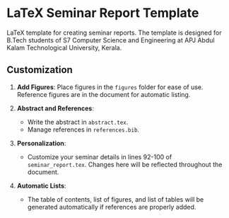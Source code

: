 # LaTeX Seminar Report Template

LaTeX template for creating seminar reports. The template is designed for B.Tech students of S7 Computer Science and Engineering at APJ Abdul Kalam Technological University, Kerala.

## Customization

1. **Add Figures**: Place figures in the `figures` folder for ease of use. Reference figures are in the document for automatic listing.

2. **Abstract and References**:
   - Write the abstract in `abstract.tex`.
   - Manage references in `references.bib`.

3. **Personalization**:
   - Customize your seminar details in lines 92-100 of `seminar_report.tex`. Changes here will be reflected throughout the document.

4. **Automatic Lists**:
   - The table of contents, list of figures, and list of tables will be generated automatically if references are properly added.
